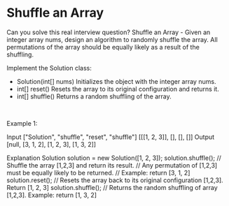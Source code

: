 # Shuffle an Array

Can you solve this real interview question? Shuffle an Array - Given an integer array nums, design an algorithm to randomly shuffle the array. All permutations of the array should be equally likely as a result of the shuffling.

Implement the Solution class:

 * Solution(int[] nums) Initializes the object with the integer array nums.
 * int[] reset() Resets the array to its original configuration and returns it.
 * int[] shuffle() Returns a random shuffling of the array.

 

Example 1:


Input
["Solution", "shuffle", "reset", "shuffle"]
[[[1, 2, 3]], [], [], []]
Output
[null, [3, 1, 2], [1, 2, 3], [1, 3, 2]]

Explanation
Solution solution = new Solution([1, 2, 3]);
solution.shuffle();    // Shuffle the array [1,2,3] and return its result.
                       // Any permutation of [1,2,3] must be equally likely to be returned.
                       // Example: return [3, 1, 2]
solution.reset();      // Resets the array back to its original configuration [1,2,3]. Return [1, 2, 3]
solution.shuffle();    // Returns the random shuffling of array [1,2,3]. Example: return [1, 3, 2]